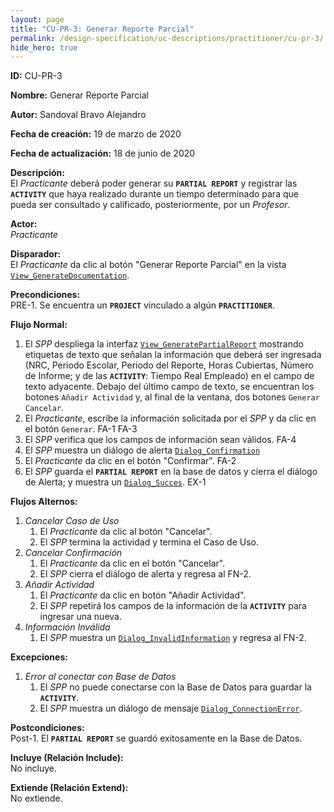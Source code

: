 ```yaml
---
layout: page
title: "CU-PR-3: Generar Reporte Parcial"
permalink: /design-specification/uc-descriptions/practitioner/cu-pr-3/
hide_hero: true
---
```


**ID:** CU-PR-3  

**Nombre:** Generar Reporte Parcial

**Autor:** Sandoval Bravo Alejandro

**Fecha de creación:** 19 de marzo de 2020

**Fecha de actualización:** 18 de junio de 2020

**Descripción:**  
El *Practicante* deberá poder generar su **`PARTIAL REPORT`** y registrar las **`ACTIVITY`** que haya realizado durante un tiempo determinado para que pueda ser consultado y calificado, posteriormente, por un *Profesor*.

**Actor:**  
*Practicante*

**Disparador:**  
El *Practicante* da clic al botón "Generar Reporte Parcial" en la vista [`View_GenerateDocumentation`][VGDN].

**Precondiciones:**  
PRE-1. Se encuentra un **`PROJECT`** vinculado a algún **`PRACTITIONER`**.

**Flujo Normal:**
  1. El *SPP* despliega la interfaz [`View_GeneratePartialReport`][VGPR] mostrando etiquetas de texto que señalan la información que deberá ser ingresada (NRC, Periodo Escolar, Periodo del Reporte, Horas Cubiertas, Número de Informe; y de las **`ACTIVITY`**: Tiempo Real Empleado) en el campo de texto adyacente. Debajo del último campo de texto, se encuentran los botones `Añadir Actividad` y, al final de la ventana, dos botones `Generar` `Cancelar`.
  2. El *Practicante*, escribe la información solicitada por el *SPP* y da clic en el botón `Generar`. FA-1 FA-3
  3. El *SPP* verifica que los campos de información sean válidos. FA-4
  4. El *SPP* muestra un diálogo de alerta [`Dialog_Confirmation`][DLCO]
  5. El *Practicante* da clic en el botón "Confirmar". FA-2
  6. El *SPP* guarda el **`PARTIAL REPORT`** en la base de datos y cierra el diálogo de Alerta; y muestra un [`Dialog_Succes`][DLSU]. EX-1

**Flujos Alternos:**
  1. *Cancelar Caso de Uso*
     1. El *Practicante* da clic al botón "Cancelar".
     2. El *SPP* termina la actividad y termina el Caso de Uso.
  2. *Cancelar Confirmación*
     1. El *Practicante* da clic en el botón "Cancelar".
     2. El *SPP* cierra el diálogo de alerta y regresa al FN-2.
  3. *Añadir Actividad*
     1. El *Practicante* da clic en botón "Añadir Actividad".
     2. El *SPP* repetirá los campos de la información de la **`ACTIVITY`** para ingresar una nueva.
  4. *Información Inválida*
     1. El *SPP* muestra un [`Dialog_InvalidInformation`][DLII] y regresa al FN-2.

**Excepciones:**
   1. *Error al conectar con Base de Datos*
      1. El *SPP* no puede conectarse con la Base de Datos para guardar la **`ACTIVITY`**.
      2. El *SPP* muestra un diálogo de mensaje [`Dialog_ConnectionError`][DLCE].

**Postcondiciones:**  
Post-1. El **`PARTIAL REPORT`** se guardó exitosamente en la Base de Datos.

**Incluye (Relación Include):**  
No incluye.

**Extiende (Relación Extend):**  
No extiende.

[VGDN]: https://raw.githubusercontent.com/Phalord/PracticasProfesionales/gh-pages/assets/imgs/prototypes/practitioner/View_GenerateDocumentation.png "`View_GenerateDocumentation` Prototype"
[VGPR]: https://raw.githubusercontent.com/Phalord/PracticasProfesionales/gh-pages/assets/imgs/prototypes/practitioner/View_GeneratePartialReport.png "`View_GeneratePartialReport` Prototype"
[DLSU]: https://raw.githubusercontent.com/Phalord/PracticasProfesionales/gh-pages/assets/imgs/prototypes/generals/Dialog_Success.png "`Dialog_Success` Prototype"
[DLCO]: https://raw.githubusercontent.com/Phalord/PracticasProfesionales/gh-pages/assets/imgs/prototypes/generals/Dialog_Confirmation.png "`Dialog_Confirmation` Prototype"
[DLCE]: https://raw.githubusercontent.com/Phalord/PracticasProfesionales/gh-pages/assets/imgs/prototypes/generals/Dialog_ConnectionError.png "`Dialog_ConnectionError` Prototype"
[DLII]: https://raw.githubusercontent.com/Phalord/PracticasProfesionales/gh-pages/assets/imgs/prototypes/generals/Dialog_InvalidInformation.png "`Dialog_InvalidInformation` Prototype"